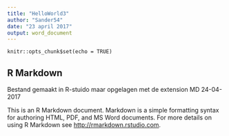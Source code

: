 ```yaml
---
title: "HelloWorld3"
author: "Sander54"
date: "23 april 2017"
output: word_document
---
```


```{r setup, include=FALSE}
knitr::opts_chunk$set(echo = TRUE)
```

## R Markdown

Bestand gemaakt in R-stuido maar opgelagen met de extension MD 24-04-2017

This is an R Markdown document. Markdown is a simple formatting syntax for authoring HTML, PDF, and MS Word documents. For more details on using R Markdown see <http://rmarkdown.rstudio.com>.

